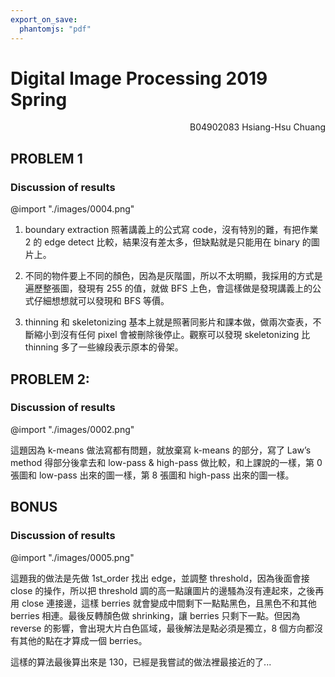 ```yaml
---
export_on_save:
  phantomjs: "pdf"
---
```


# Digital Image Processing 2019 Spring
<p style="text-align:right;">B04902083 Hsiang-Hsu Chuang</p>

## PROBLEM 1
### Discussion of results
  @import "./images/0004.png"

  1. boundary extraction 照著講義上的公式寫 code，沒有特別的難，有把作業 2 的 edge detect 比較，結果沒有差太多，但缺點就是只能用在 binary 的圖片上。

  2. 不同的物件要上不同的顏色，因為是灰階圖，所以不太明顯，我採用的方式是遍歷整張圖，發現有 255 的值，就做 BFS 上色，會這樣做是發現講義上的公式仔細想想就可以發現和 BFS 等價。

  3. thinning 和 skeletonizing 基本上就是照著同影片和課本做，做兩次查表，不斷縮小到沒有任何 pixel 會被刪除後停止。觀察可以發現 skeletonizing 比 thinning 多了一些線段表示原本的骨架。

<!-- pagebreak -->
## PROBLEM 2:
### Discussion of results
  @import "./images/0002.png"

  這題因為 k-means 做法寫都有問題，就放棄寫 k-means 的部分，寫了 Law’s method 得部分後拿去和 low-pass & high-pass 做比較，和上課說的一樣，第 0 張圖和 low-pass 出來的圖一樣，第 8 張圖和  high-pass 出來的圖一樣。

<!-- pagebreak -->
## BONUS
### Discussion of results
  @import "./images/0005.png"

  這題我的做法是先做 1st_order 找出 edge，並調整 threshold，因為後面會接 close 的操作，所以把 threshold 調的高一點讓圖片的邊騷為沒有連起來，之後再用 close 連接邊，這樣 berries 就會變成中間剩下一點點黑色，且黑色不和其他 berries 相連。最後反轉顏色做 shrinking，讓 berries 只剩下一點。但因為 reverse 的影響，會出現大片白色區域，最後解法是點必須是獨立，8 個方向都沒有其他的點在才算成一個 berries。

  這樣的算法最後算出來是 130，已經是我嘗試的做法裡最接近的了...

